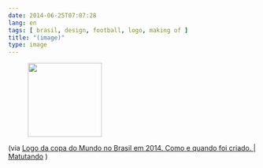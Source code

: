```yaml
---
date: 2014-06-25T07:07:28
lang: en
tags: [ brasil, design, football, logo, making of ]
title: "(image)"
type: image
---
```


<figure>
<a
href="https://hugo.ferreira.cc/via-logo-da-copa-do-mundo-no-brasil-em-2014-como/attachment/112/"
rel="attachment"><img
src="/wp-content/uploads/2014/06/tumblr_n7qthaxwSF1qz82meo1_1280-150x150.jpg"
width="150" height="150" /></a></figure>

(via [Logo da copa do Mundo no Brasil em 2014. Como e quando foi criado.
 | 
Matutando](http://www.matutando.com/logo-da-copa-do-mundo-no-brasil-em-2014-como-e-quando-foi-criado/)
)


